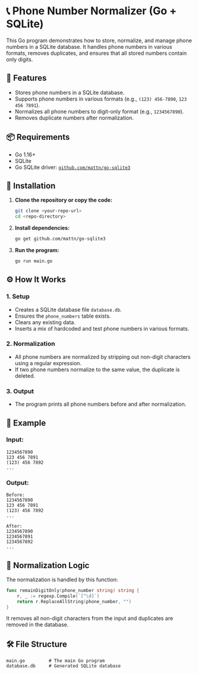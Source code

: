 # 📞 Phone Number Normalizer (Go + SQLite)

This Go program demonstrates how to store, normalize, and manage phone numbers in a SQLite database. It handles phone numbers in various formats, removes duplicates, and ensures that all stored numbers contain only digits.

## 🧩 Features

- Stores phone numbers in a SQLite database.
- Supports phone numbers in various formats (e.g., `(123) 456-7890`, `123 456 7891`).
- Normalizes all phone numbers to digit-only format (e.g., `1234567890`).
- Removes duplicate numbers after normalization.

## 📦 Requirements

- Go 1.16+
- SQLite
- Go SQLite driver: [`github.com/mattn/go-sqlite3`](https://github.com/mattn/go-sqlite3)

## 📁 Installation

1. **Clone the repository or copy the code:**

   ```bash
   git clone <your-repo-url>
   cd <repo-directory>
   ```

2. **Install dependencies:**

   ```bash
   go get github.com/mattn/go-sqlite3
   ```

3. **Run the program:**

   ```bash
   go run main.go
   ```

## ⚙️ How It Works

### 1. Setup

- Creates a SQLite database file `database.db`.
- Ensures the `phone_numbers` table exists.
- Clears any existing data.
- Inserts a mix of hardcoded and test phone numbers in various formats.

### 2. Normalization

- All phone numbers are normalized by stripping out non-digit characters using a regular expression.
- If two phone numbers normalize to the same value, the duplicate is deleted.

### 3. Output

- The program prints all phone numbers before and after normalization.

## 🧪 Example

### Input:

```
1234567890
123 456 7891
(123) 456 7892
...
```

### Output:

```
Before:
1234567890
123 456 7891
(123) 456 7892
...

After:
1234567890
1234567891
1234567892
...
```

## 🧼 Normalization Logic

The normalization is handled by this function:

```go
func remainDigitOnly(phone_number string) string {
	r, _ := regexp.Compile(`[^\d]`)
	return r.ReplaceAllString(phone_number, "")
}
```

It removes all non-digit characters from the input and duplicates are removed in the database.

## 🛠️ File Structure

```
main.go         # The main Go program
database.db     # Generated SQLite database
```

